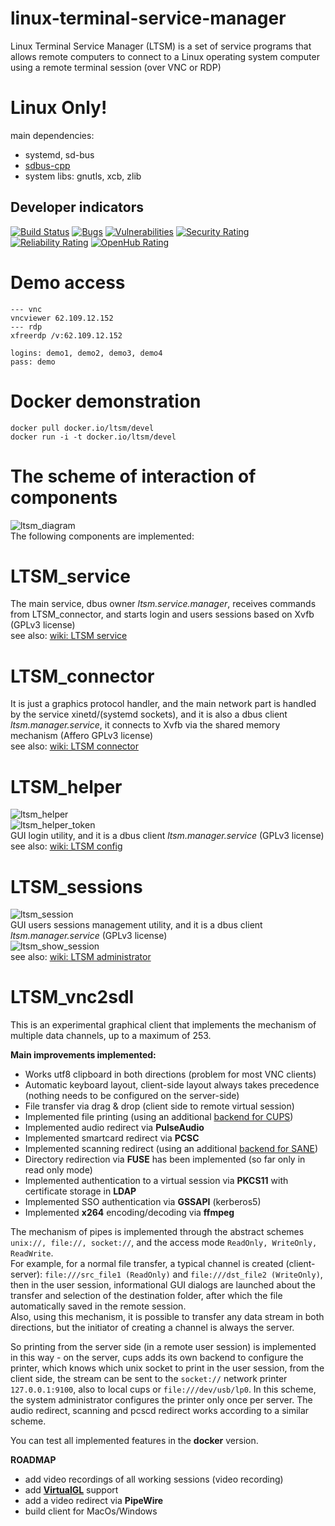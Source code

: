 # linux-terminal-service-manager
Linux Terminal Service Manager (LTSM) is a set of service programs that allows remote computers to connect to a Linux operating system computer using a remote terminal session (over VNC or RDP)

# Linux Only!
main dependencies:  
  - systemd, sd-bus  
  - [sdbus-cpp](https://github.com/Kistler-Group/sdbus-cpp)  
  - system libs: gnutls, xcb, zlib  

## Developer indicators
[![Build Status](https://github.com/AndreyBarmaley/linux-terminal-service-manager/actions/workflows/cmake.yml/badge.svg)](https://github.com/AndreyBarmaley/linux-terminal-service-manager/actions)
[![Bugs](https://sonarcloud.io/api/project_badges/measure?project=AndreyBarmaley_linux-terminal-service-manager&metric=bugs)](https://sonarcloud.io/summary/new_code?id=AndreyBarmaley_linux-terminal-service-manager)
[![Vulnerabilities](https://sonarcloud.io/api/project_badges/measure?project=AndreyBarmaley_linux-terminal-service-manager&metric=vulnerabilities)](https://sonarcloud.io/summary/new_code?id=AndreyBarmaley_linux-terminal-service-manager)
[![Security Rating](https://sonarcloud.io/api/project_badges/measure?project=AndreyBarmaley_linux-terminal-service-manager&metric=security_rating)](https://sonarcloud.io/summary/new_code?id=AndreyBarmaley_linux-terminal-service-manager)
[![Reliability Rating](https://sonarcloud.io/api/project_badges/measure?project=AndreyBarmaley_linux-terminal-service-manager&metric=reliability_rating)](https://sonarcloud.io/summary/new_code?id=AndreyBarmaley_linux-terminal-service-manager)
[![OpenHub Rating](https://openhub.net/p/linux-terminal-service-manager/widgets/project_thin_badge?format=gif)](https://openhub.net/p/linux-terminal-service-manager)

# Demo access
```
--- vnc
vncviewer 62.109.12.152
--- rdp
xfreerdp /v:62.109.12.152

logins: demo1, demo2, demo3, demo4
pass: demo
```

# Docker demonstration
```
docker pull docker.io/ltsm/devel
docker run -i -t docker.io/ltsm/devel
```

# The scheme of interaction of components  
![ltsm_diagram](https://user-images.githubusercontent.com/8620726/118247282-884e7480-b492-11eb-92a8-d8db95656eee.png)  
The following components are implemented:  

# LTSM_service
The main service, dbus owner *ltsm.service.manager*, receives commands from LTSM_connector, and starts login and users sessions based on Xvfb (GPLv3 license)  
see also: [wiki: LTSM service](https://github.com/AndreyBarmaley/linux-terminal-service-manager/wiki/LTSM-service)  

# LTSM_connector
It is just a graphics protocol handler, and the main network part is handled by the service xinetd/(systemd sockets), and it is also a dbus client *ltsm.manager.service*, it connects to Xvfb via the shared memory mechanism (Affero GPLv3 license)  
see also: [wiki: LTSM connector](https://github.com/AndreyBarmaley/linux-terminal-service-manager/wiki/LTSM-connector)  

# LTSM_helper
![ltsm_helper](https://user-images.githubusercontent.com/8620726/123924335-66914a00-d979-11eb-9025-9d6bcf3fa250.png)  
![ltsm_helper_token](https://user-images.githubusercontent.com/8620726/202207854-c9c01fa6-4654-416e-a11e-c8b8772a3905.png)  
GUI login utility, and it is a dbus client *ltsm.manager.service* (GPLv3 license)  
see also: [wiki: LTSM config](https://github.com/AndreyBarmaley/linux-terminal-service-manager/wiki/LTSM-config-(full-description))  

# LTSM_sessions
![ltsm_session](https://user-images.githubusercontent.com/8620726/119793454-23e5d900-bec6-11eb-9978-ee31f44360ae.png)  
GUI users sessions management utility, and it is a dbus client *ltsm.manager.service* (GPLv3 license)  
![ltsm_show_session](https://user-images.githubusercontent.com/8620726/123924343-67c27700-d979-11eb-9802-723d043f9f6f.png)  
see also: [wiki: LTSM administrator](https://github.com/AndreyBarmaley/linux-terminal-service-manager/wiki/LTSM-administrator)  

# LTSM_vnc2sdl
This is an experimental graphical client that implements the mechanism of multiple data channels, up to a maximum of 253.

**Main improvements implemented:**
* Works utf8 clipboard in both directions (problem for most VNC clients)
* Automatic keyboard layout, client-side layout always takes precedence (nothing needs to be configured on the server-side)
* File transfer via drag & drop (client side to remote virtual session)
* Implemented file printing (using an additional [backend for CUPS](https://github.com/AndreyBarmaley/linux-terminal-service-manager/tree/main/src/cups_backend))
* Implemented audio redirect via **PulseAudio**
* Implemented smartcard redirect via **PCSC**
* Implemented scanning redirect (using an additional [backend for SANE](https://github.com/AndreyBarmaley/linux-terminal-service-manager/tree/main/src/sane_backend))
* Directory redirection via **FUSE** has been implemented (so far only in read only mode)
* Implemented authentication to a virtual session via **PKCS11** with certificate storage in **LDAP**
* Implemented SSO authentication via **GSSAPI** (kerberos5)
* Implemented **x264** encoding/decoding via **ffmpeg**

The mechanism of pipes is implemented through the abstract schemes ```unix://, file://, socket://```, and the access mode ```ReadOnly, WriteOnly, ReadWrite```.  
For example, for a normal file transfer, a typical channel is created (client-server): ```file:///src_file1 (ReadOnly)``` and ```file:///dst_file2 (WriteOnly)```, then in the user session, informational GUI dialogs are launched about the transfer and selection of the destination folder, after which the file automatically saved in the remote session.  
Also, using this mechanism, it is possible to transfer any data stream in both directions, but the initiator of creating a channel is always the server.  

So printing from the server side (in a remote user session) is implemented in this way - on the server, cups adds its own backend to configure the printer, which knows which unix socket to print in the user session, from the client side, the stream can be sent to the ```socket://``` network printer ```127.0.0.1:9100```, also to local cups or ```file:///dev/usb/lp0```. In this scheme, the system administrator configures the printer only once per server. The audio redirect, scanning and pcscd redirect works according to a similar scheme.  

You can test all implemented features in the **docker** version.  

**ROADMAP**
* add video recordings of all working sessions (video recording)
* add [**VirtualGL**](https://virtualgl.org) support
* add a video redirect via **PipeWire**
* build client for MacOs/Windows
